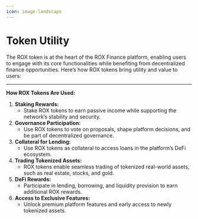 ```yaml
---
icon: image-landscape
---
```


# Token Utility

The ROX token is at the heart of the ROX Finance platform, enabling users to engage with its core functionalities while benefiting from decentralized finance opportunities. Here’s how ROX tokens bring utility and value to users:

***

**How ROX Tokens Are Used:**

1. **Staking Rewards:**
   * Stake ROX tokens to earn passive income while supporting the network’s stability and security.
2. **Governance Participation:**
   * Use ROX tokens to vote on proposals, shape platform decisions, and be part of decentralized governance.
3. **Collateral for Lending:**
   * Use ROX tokens as collateral to access loans in the platform’s DeFi ecosystem.
4. **Trading Tokenized Assets:**
   * ROX tokens enable seamless trading of tokenized real-world assets, such as real estate, stocks, and gold.
5. **DeFi Rewards:**
   * Participate in lending, borrowing, and liquidity provision to earn additional ROX rewards.
6. **Access to Exclusive Features:**
   * Unlock premium platform features and early access to newly tokenized assets.
